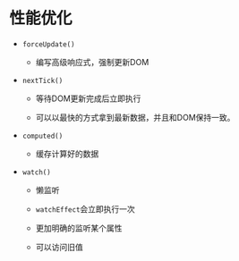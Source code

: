 # 性能优化

* `forceUpdate()`

  * 编写高级响应式，强制更新DOM

* `nextTick()`

  * 等待DOM更新完成后立即执行

  * 可以以最快的方式拿到最新数据，并且和DOM保持一致。

* `computed()`

  * 缓存计算好的数据

* `watch()`

  * 懒监听

  * `watchEffect`会立即执行一次

  * 更加明确的监听某个属性

  * 可以访问旧值
